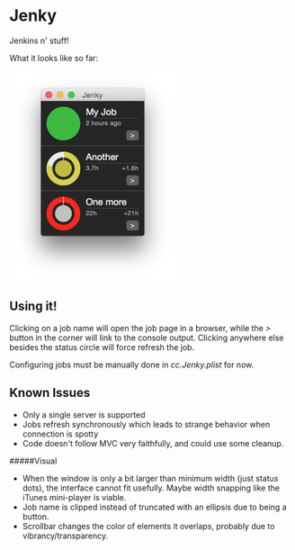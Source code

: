 Jenky
=====
Jenkins n' stuff!

What it looks like so far:

![](screenshot.png)

Using it!
---------
Clicking on a job name will open the job page in a browser, while the *>* button in the corner will link to the console output.
Clicking anywhere else besides the status circle will force refresh the job.

Configuring jobs must be manually done in _cc.Jenky.plist_ for now.

Known Issues
------------
- Only a single server is supported
- Jobs refresh synchronously which leads to strange behavior when connection is spotty
- Code doesn't follow MVC very faithfully, and could use some cleanup.

#####Visual
- When the window is only a bit larger than minimum width (just status dots), the interface cannot fit usefully. Maybe width snapping like the iTunes mini-player is viable.
- Job name is clipped instead of truncated with an ellipsis due to being a button.
- Scrollbar changes the color of elements it overlaps, probably due to vibrancy/transparency.
